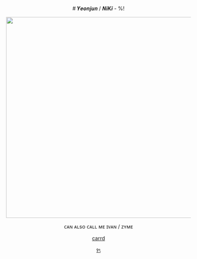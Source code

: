 <p align="center">
# 𝒀𝒆𝒐𝒏𝒋𝒖𝒏 / 𝑵𝒊𝑲𝒊 - %!

<!--
**Yeonjunzin/Yeonjunzin** is a ✨ _special_ ✨ repository because its `README.md` (this file) appears on your GitHub profile.

[Here are some ideas to get you started:

- 🔭 I’m currently working on ...
- 🌱 I’m currently learning ...
- 👯 I’m looking to collaborate on ...
- 🤔 I’m looking for help with ...
- 💬 Ask me about ...
- 📫 How to reach me: ...
- 😄 Pronouns: ...
- ⚡ Fun fact: ...
-->
<p align="center">
<img width="550" src="https://i.pinimg.com/736x/67/36/66/673666bf1487fc0544ab550ce45a65ba.jpg">

<p align="center">
ᴄᴀɴ ᴀʟsᴏ ᴄᴀʟʟ ᴍᴇ ɪᴠᴀɴ / ᴢʏᴍᴇ </p>
<p align="center"> <a href="https://yxwnxzn.carrd.co"> carrd
<a>

<br>

<p align="center"> <a href="https://www.youtube.com/embed/GBFfeXYEh88?si=ySqBNluLP9baQbhQ">
꣑ৎ
<a>
